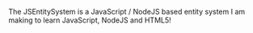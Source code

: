 The JSEntitySystem is a JavaScript / NodeJS based entity system I am making to learn JavaScript, NodeJS and HTML5!